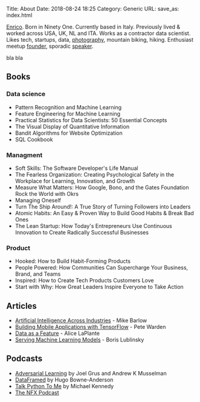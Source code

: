 Title: About
Date: 2018-08-24 18:25
Category: Generic
URL:
save_as: index.html

[Enrico](https://twitter.com/EnricoRotundo).
Born in Ninety One.
Currently based in Italy.
Previously lived & worked across USA, UK, NL and ITA.
Works as a contractor data scientist.
Likes tech, startups, data, [photography](https://enrico-rotundo.tumblr.com/), mountain biking, hiking.
Enthusiast meetup [founder](https://www.meetup.com/en-AU/Jupyter-Amsterdam/), sporadic [speaker](https://www.meetup.com/PyData-Bristol/events/255667468/).


bla bla


## Books

### Data science

* Pattern Recognition and Machine Learning
* Feature Engineering for Machine Learning
* Practical Statistics for Data Scientists: 50 Essential Concepts
* The Visual Display of Quantitative Information
* Bandit Algorithms for Website Optimization
* SQL Cookbook

### Managment

* Soft Skills: The Software Developer's Life Manual
* The Fearless Organization: Creating Psychological Safety in the Workplace for Learning, Innovation, and Growth
* Measure What Matters: How Google, Bono, and the Gates Foundation Rock the World with Okrs
* Managing Oneself
* Turn The Ship Around!: A True Story of Turning Followers into Leaders
* Atomic Habits: An Easy & Proven Way to Build Good Habits & Break Bad Ones
* The Lean Startup: How Today's Entrepreneurs Use Continuous Innovation to Create Radically Successful Businesses

### Product

* Hooked: How to Build Habit-Forming Products
* People Powered: How Communities Can Supercharge Your Business, Brand, and Teams
* Inspired: How to Create Tech Products Customers Love
* Start with Why: How Great Leaders Inspire Everyone to Take Action




## Articles

* [Artificial Intelligence Across Industries](https://www.oreilly.com/data/free/artificial-intelligence-across-industries.csp) - Mike Barlow
* [Building Mobile Applications with TensorFlow](https://www.oreilly.com/data/free/building-mobile-applications-with-tensorflow.csp) - Pete Warden
* [Data as a Feature](https://www.oreilly.com/ideas/data-as-a-feature-is-coming-are-product-managers-ready) - Alice LaPlante
* [Serving Machine Learning Models](https://www.lightbend.com/blog/serving-machine-learning-models-free-oreilly-ebook-from-lightbend) - Boris Lublinsky

## Podcasts

* [Adversarial Learning](http://adversariallearning.com/) by Joel Grus and Andrew K Musselman
* [DataFramed](https://www.datacamp.com/community/podcast) by Hugo Bowne-Anderson
* [Talk Python To Me](https://talkpython.fm/) by Michael Kennedy
* [The NFX Podcast](https://podcast.nfx.com/)

